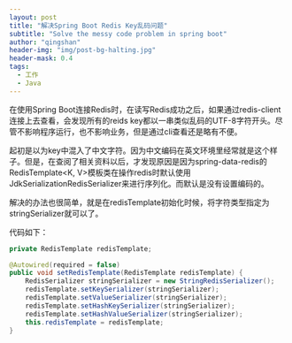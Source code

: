 ```yaml
---
layout: post
title: "解决Spring Boot Redis Key乱码问题"
subtitle: "Solve the messy code problem in spring boot"
author: "qingshan"
header-img: "img/post-bg-halting.jpg"
header-mask: 0.4
tags:
  - 工作
  - Java
---
```


在使用Spring Boot连接Redis时，在读写Redis成功之后，如果通过redis-client连接上去查看，会发现所有的reids key都以一串类似乱码的UTF-8字符开头。尽管不影响程序运行，也不影响业务，但是通过cli查看还是略有不便。

起初是以为key中混入了中文字符。因为中文编码在英文环境里经常就是这个样子。但是，在查阅了相关资料以后，才发现原因是因为spring-data-redis的RedisTemplate<K, V>模板类在操作redis时默认使用JdkSerializationRedisSerializer来进行序列化。而默认是没有设置编码的。

解决的办法也很简单，就是在redisTemplate初始化时候，将字符类型指定为stringSerializer就可以了。

代码如下：

```java
private RedisTemplate redisTemplate;

@Autowired(required = false)
public void setRedisTemplate(RedisTemplate redisTemplate) {
    RedisSerializer stringSerializer = new StringRedisSerializer();
    redisTemplate.setKeySerializer(stringSerializer);
    redisTemplate.setValueSerializer(stringSerializer);
    redisTemplate.setHashKeySerializer(stringSerializer);
    redisTemplate.setHashValueSerializer(stringSerializer);
    this.redisTemplate = redisTemplate;
}
```